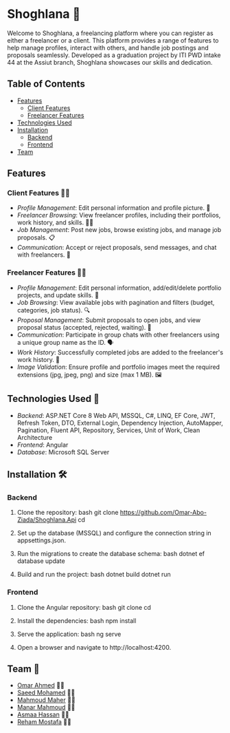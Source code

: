 # Shoghlana 🎨

Welcome to Shoghlana, a freelancing platform where you can register as either a freelancer or a client. This platform provides a range of features to help manage profiles, interact with others, and handle job postings and proposals seamlessly. Developed as a graduation project by ITI PWD intake 44 at the Assiut branch, Shoghlana showcases our skills and dedication.

## Table of Contents
- [Features](#features)
  - [Client Features](#client-features)
  - [Freelancer Features](#freelancer-features)
- [Technologies Used](#technologies-used)
- [Installation](#installation)
  - [Backend](#backend)
  - [Frontend](#frontend)
- [Team](#team)

## Features

### Client Features 🧑‍💼
- *Profile Management*: Edit personal information and profile picture. 📝
- *Freelancer Browsing*: View freelancer profiles, including their portfolios, work history, and skills. 🕵‍♂
- *Job Management*: Post new jobs, browse existing jobs, and manage job proposals. 📋
- *Communication*: Accept or reject proposals, send messages, and chat with freelancers. 💬

### Freelancer Features 👩‍💻
- *Profile Management*: Edit personal information, add/edit/delete portfolio projects, and update skills. 📝
- *Job Browsing*: View available jobs with pagination and filters (budget, categories, job status). 🔍
- *Proposal Management*: Submit proposals to open jobs, and view proposal status (accepted, rejected, waiting). 📄
- *Communication*: Participate in group chats with other freelancers using a unique group name as the ID. 🗣
- *Work History*: Successfully completed jobs are added to the freelancer's work history. 📜
- *Image Validation*: Ensure profile and portfolio images meet the required extensions (jpg, jpeg, png) and size (max 1 MB). 🖼

## Technologies Used 🚀
- *Backend*: ASP.NET Core 8 Web API, MSSQL, C#, LINQ, EF Core, JWT, Refresh Token, DTO, External Login, Dependency Injection, AutoMapper, Pagination, Fluent API, Repository, Services, Unit of Work, Clean Architecture
- *Frontend*: Angular
- *Database*: Microsoft SQL Server

## Installation 🛠

### Backend
1. Clone the repository:
   bash
   git clone https://github.com/Omar-Abo-Ziada/Shoghlana.Api
   cd <repository-directory>
   
2. Set up the database (MSSQL) and configure the connection string in appsettings.json.
3. Run the migrations to create the database schema:
   bash
   dotnet ef database update
   
4. Build and run the project:
   bash
   dotnet build
   dotnet run
   

### Frontend
1. Clone the Angular repository:
    bash
   git clone 
   cd <repository-directory>
   
2. Install the dependencies:
   bash
   npm install
   
3. Serve the application:
   bash
   ng serve
   
4. Open a browser and navigate to http://localhost:4200.

## Team 👥
- [Omar Ahmed](https://github.com/Omar-Abo-Ziada) 🧑‍💻
- [Saeed Mohamed](https://github.com/Saeed096) 🧑‍💻
- [Mahmoud Maher](https://github.com/Mahmoud-Mohamed-Maher) 🧑‍💻
- [Manar Mahmoud](https://github.com/manarmahmoud15) 🧑‍💻
- [Asmaa Hassan](https://github.com/Asmaa20000) 🧑‍💻
- [Reham Mostafa](https://github.com/rell384) 🧑‍💻
